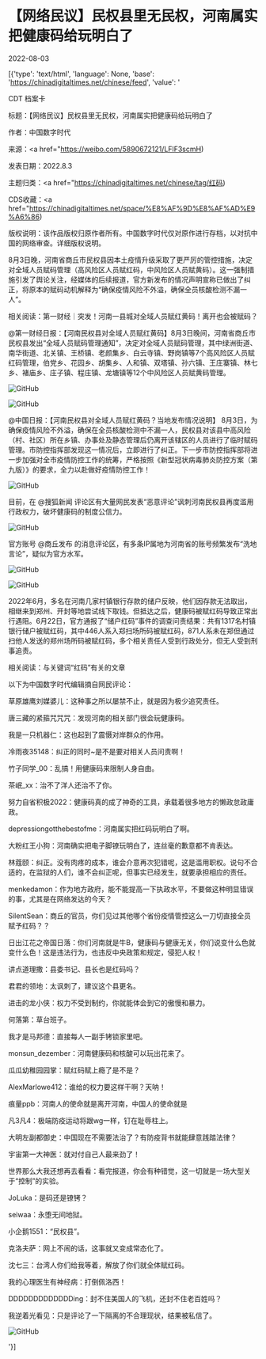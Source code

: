 # 【网络民议】民权县里无民权，河南属实把健康码给玩明白了

2022-08-03

[{'type': 'text/html', 'language': None, 'base': 'https://chinadigitaltimes.net/chinese/feed', 'value': '

CDT 档案卡

标题：【网络民议】民权县里无民权，河南属实把健康码给玩明白了

作者：中国数字时代

来源：<a href="https://weibo.com/5890672121/LFlF3scmH)

发表日期：2022.8.3

主题归类：<a href="https://chinadigitaltimes.net/chinese/tag/红码)

CDS收藏：<a href="https://chinadigitaltimes.net/space/%E8%AF%9D%E8%AF%AD%E9%A6%86)

版权说明：该作品版权归原作者所有。中国数字时代仅对原作进行存档，以对抗中国的网络审查。详细版权说明。





8月3日晚，河南省商丘市民权县因本土疫情升级采取了更严厉的管控措施，决定对全域人员赋码管理（高风险区人员赋红码，中风险区人员赋黄码）。这一强制措施引发了舆论关注，经媒体的后续报道，官方新发布的情况声明宣称已做出了纠正，将原本的赋码动机解释为“确保疫情风险不外溢，确保全员核酸检测不漏一人”。

相关阅读：第一财经｜突发！河南一县城对全域人员赋红黄码！离开也会被赋码？



@第一财经日报：【河南民权县对全域人员赋红黄码】8月3日晚间，河南省商丘市民权县发出“全域人员赋码管理通知”，决定对全域人员赋码管理，其中绿洲街道、南华街道、北关镇、王桥镇、老颜集乡、白云寺镇、野岗镇等7个高风险区人员赋红码管理，伯党乡、花园乡、胡集乡、人和镇、双塔镇、孙六镇、王庄寨镇、林七乡、褚庙乡、庄子镇、程庄镇、龙塘镇等12个中风险区人员赋黄码管理。

![GitHub](https://chinadigitaltimes.net/chinese/files/2022/08/image-1659604744977.png)

![GitHub](https://chinadigitaltimes.net/chinese/files/2022/08/image-1659604732587.png)

@中国日报：【河南民权县对全域人员赋红黄码？当地发布情况说明】 8月3日，为确保疫情风险不外溢，确保在全员核酸检测中不漏一人，民权县对该县中高风险（村、社区）所在乡镇、办事处及静态管理后仍离开该辖区的人员进行了临时赋码管理。市防控指挥部发现这一情况后，立即进行了纠正。下一步市防控指挥部将进一步加强对全市疫情防控工作的统筹，严格按照《新型冠状病毒肺炎防控方案（第九版）》的要求，全力以赴做好疫情防控工作！

![GitHub](https://chinadigitaltimes.net/chinese/files/2022/08/image-1659604589640.png)



目前，在 @搜狐新闻 评论区有大量网民发表“恶意评论”讽刺河南民权县再度滥用行政权力，破坏健康码的制度公信力。

![GitHub](https://chinadigitaltimes.net/chinese/files/2022/08/image-1659606318097.png)

官方账号 @商丘发布 的消息评论区，有多条IP属地为河南省的账号频繁发布“洗地言论”，疑似为官方水军。

![GitHub](https://chinadigitaltimes.net/chinese/files/2022/08/image-1659605817028.png)

![GitHub](https://chinadigitaltimes.net/chinese/files/2022/08/image-1659605897823.png)

2022年6月，多名在河南几家村镇银行存款的储户反映，他们因存款无法取出，相继来到郑州、开封等地尝试线下取钱。但抵达之后，健康码被赋红码导致正常出行遇阻。6月22日，官方通报了“储户红码”事件的调查问责结果：共有1317名村镇银行储户被赋红码，其中446人系入郑扫场所码被赋红码，871人系未在郑但通过扫他人发送的郑州场所码被赋红码，多个相关责任人受到行政处分，但无人受到刑事追责。

相关阅读：与关键词“红码”有关的文章

以下为中国数字时代编辑摘自网民评论：



草原雄鹰刘媒婆儿：这种事之所以屡禁不止，就是因为极少追究责任。

唐三藏的紧箍咒咒咒：发现河南的相关部门很会玩健康码。

我是一只机器仁：这也起到了震慑对岸群众的作用。

冷雨夜35148：纠正的同时~是不是要对相关人员问责啊！

竹子同学_00：乱搞！用健康码来限制人身自由。

茶岷_xx：治不了洋人还治不了你。

努力自省积极2022：健康码真的成了神奇的工具，承载着很多地方的懒政怠政庸政。

depressiongotthebestofme：河南属实把红码玩明白了啊。

大粉红王小狗：河南确实把电子脚镣玩明白了，连丝毫的歉意都不肯表达。

林蔻颐：纠正。没有肉疼的成本，谁会介意再次犯错呢，这是滥用职权。说句不合适的，在监狱的人们，谁不会纠正呢，但事实已经发生，就要承担相应的责任。

menkedamon：作为地方政府，能不能提高一下执政水平，不要做这种明显错误的事，尤其是在网络发达的今天？

SilentSean：商丘的官员，你们见过其他哪个省份疫情管控这么一刀切直接全员赋予红码？？

日出江花之帝国日落：你们河南就是牛B，健康码与健康无关，你们说变什么色就变什么色！这是违法行为，也违反中央政策和规定，侵犯人权！

讲点道理撒：县委书记、县长也是红码吗？

君君的领地：太讽刺了，建议这个县更名。

进击的龙小侠：权力不受到制约，你就能体会到它的傲慢和暴力。

何落第：草台班子。

我才是马邦德：直接每人一副手铐锁家里吧。

monsun_dezember：河南健康码和核酸可以玩出花来了。

瓜瓜幼稚园园掌：赋红码赋上瘾了是不是？

AlexMarlowe412：谁给的权力要这样干啊？天呐！

痕量ppb：河南人的使命就是离开河南，中国人的使命就是

凡3凡4：极端防疫运动将跟wg一样，钉在耻辱柱上。

大明左副都御史：中国现在不需要法治了？有防疫背书就能肆意践踏法律？

宇宙第一大神医：就对付自己人最来劲了！

世界那么大我还想再去看看：看完报道，你会有种错觉，这一切就是一场大型关于“控制”的实验。

JoLuka：是码还是镣铐？

seiwaa：永堕无间地狱。

小企鹅1551：“民权县”。

克洛夫萨：网上不闹的话，这事就又变成常态化了。

沈七三：台湾人你们给我等着，解放了你们就全体赋红码。

我的心理医生有神经病：打倒佩洛西！

DDDDDDDDDDDDDing：封不住美国人的飞机，还封不住老百姓吗？





我逆着光看见：只是评论了一下隔离的不合理现状，结果被私信了。

![GitHub](https://chinadigitaltimes.net/chinese/files/2022/08/image-1659605056606.png)

'}]